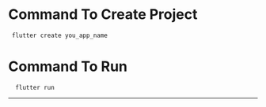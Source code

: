 # Command To Create Project
     flutter create you_app_name
# Command To Run
      flutter run
--------------------------------------------------------
